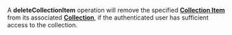 <a name="deleteCollectionItem"></a>A **deleteCollectionItem** operation will remove the specified <a href="#collection_items">**Collection Item**</a> from its associated <a href="#collections">**Collection**</a>, if the authenticated user has sufficient access to the collection.

